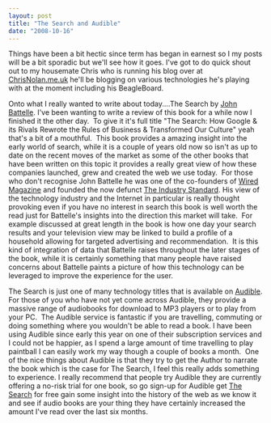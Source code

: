 ```yaml
---
layout: post
title: "The Search and Audible"
date: "2008-10-16"
---
```


Things have been a bit hectic since term has began in earnest so I my posts will be a bit sporadic but we'll see how it goes. I've got to do quick shout out to my housemate Chris who is running his blog over at [ChrisNolan.me.uk](http://blog.chrisnolan.me.uk/ "Chris's blog") he'll be blogging on various technologies he's playing with at the moment including his BeagleBoard.

Onto what I really wanted to write about today....The Search by [John Battelle](http://en.wikipedia.org/wiki/John_Battelle "John Battelle's Wikipedia page"). I've been wanting to write a review of this book for a while now I finished it the other day.  To give it it's full title "The Search: How Google & its Rivals Rewrote the Rules of Business & Transformed Our Culture" yeah that's a bit of a mouthful.  This book provides a amazing insight into the early world of search, while it is a couple of years old now so isn't as up to date on the recent moves of the market as some of the other books that have been written on this topic it provides a really great view of how these companies launched, grew and created the web we use today.  For those who don't recognise John Battelle he was one of the co-founders of [Wired Magazine](http://www.wired.com/ "Wired Magazine") and founded the now defunct [The Industry Standard](http://en.wikipedia.org/wiki/The_Industry_Standard "Wikipedia page for The Industry Standard"). His view of the technology industry and the Internet in particular is really thought provoking even if you have no interest in search this book is well worth the read just for Battelle's insights into the direction this market will take.  For example discussed at great length in the book is how one day your search results and your television view may be linked to build a profile of a household allowing for targeted advertising and recommendation.  It is this kind of integration of data that Battelle raises throughout the later stages of the book, while it is certainly something that many people have raised concerns about Battelle paints a picture of how this technology can be leveraged to improve the experience for the user.

The Search is just one of many technology titles that is available on [Audible](http://www.audible.co.uk "Audible"). For those of you who have not yet come across Audible, they provide a massive range of audiobooks for download to MP3 players or to play from your PC.  The Audible service is fantastic if you are travelling, commuting or doing something where you wouldn't be able to read a book. I have been using Audible since early this year on one of their subscription services and I could not be happier, as I spend a large amount of time travelling to play paintball I can easily work my way though a couple of books a month.  One of the nice things about Audible is that they try to get the Author to narrate the book which is the case for The Search, I feel this really adds something to experience. I really recommend that people try Audible they are currently offering a no-risk trial for one book, so go sign-up for Audible get [The Search](http://www.audible.co.uk/aduk/site/product.jsp?BV_UseBVCookie=Yes&c=1767828 "The Search on Audible") for free gain some insight into the history of the web as we know it and see if audio books are your thing they have certainly increased the amount I've read over the last six months.
